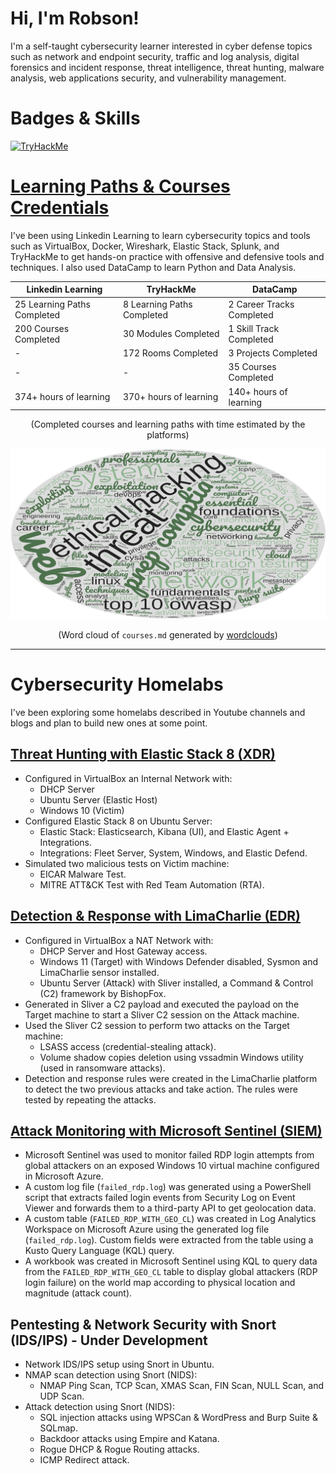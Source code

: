 # Hi, I'm Robson!

I'm a self-taught cybersecurity learner interested in cyber defense topics such as network and endpoint security, traffic and log analysis, digital forensics and incident response, threat intelligence, threat hunting, malware analysis, web applications security, and vulnerability management.

# Badges & Skills
[<img src="https://tryhackme-badges.s3.amazonaws.com/robsann.png" alt="TryHackMe">](https://tryhackme.com/p/robsann)

# [Learning Paths & Courses Credentials](https://github.com/robsann/robsann/blob/main/courses.md)
I've been using Linkedin Learning to learn cybersecurity topics and tools such as VirtualBox, Docker, Wireshark, Elastic Stack, Splunk, and TryHackMe to get hands-on practice with offensive and defensive tools and techniques. I also used DataCamp to learn Python and Data Analysis.

<div align="center">

| Linkedin Learning            | TryHackMe                  | DataCamp                  |
|-----------------------------|----------------------------|---------------------------|
| 25 Learning Paths Completed | 8 Learning Paths Completed | 2 Career Tracks Completed |
| 200 Courses Completed       | 30 Modules Completed       | 1 Skill Track Completed   |
| -                           | 172 Rooms Completed        | 3 Projects Completed      |
| -                           | -                          | 35 Courses Completed      |
| 374+ hours of learning      | 370+ hours of learning     | 140+ hours of learning    |

(Completed courses and learning paths with time estimated by the platforms)


<img src="images/wordcloud.png" title="Wordcloud"/>

(Word cloud of `courses.md` generated by [wordclouds](https://www.wordclouds.com/))
</div>

---

# Cybersecurity Homelabs
I've been exploring some homelabs described in Youtube channels and blogs and plan to build new ones at some point.

## [Threat Hunting with Elastic Stack 8 (XDR)](https://github.com/robsann/ElasticStackLab)
- Configured in VirtualBox an Internal Network with:
    - DHCP Server
    - Ubuntu Server (Elastic Host)
    - Windows 10 (Victim)
- Configured Elastic Stack 8 on Ubuntu Server:
    - Elastic Stack: Elasticsearch, Kibana (UI), and Elastic Agent + Integrations.
    - Integrations: Fleet Server, System, Windows, and Elastic Defend.
- Simulated two malicious tests on Victim machine:
    - EICAR Malware Test.
    - MITRE ATT&CK Test with Red Team Automation (RTA).

## [Detection & Response with LimaCharlie (EDR)](https://github.com/robsann/LimaCharlieEDRTelemetry)
- Configured in VirtualBox a NAT Network with:
    - DHCP Server and Host Gateway access.
    - Windows 11 (Target) with Windows Defender disabled, Sysmon and LimaCharlie sensor installed.
    - Ubuntu Server (Attack) with Sliver installed, a Command & Control (C2) framework by BishopFox.
- Generated in Sliver a C2 payload and executed the payload on the Target machine to start a Sliver C2 session on the Attack machine.
- Used the Sliver C2 session to perform two attacks on the Target machine:
    - LSASS access (credential-stealing attack).
    - Volume shadow copies deletion using vssadmin Windows utility (used in ransomware attacks).
- Detection and response rules were created in the LimaCharlie platform to detect the two previous attacks and take action. The rules were tested by repeating the attacks.

## [Attack Monitoring with Microsoft Sentinel (SIEM)](https://github.com/robsann/AzureSentinelSIEMAttackMap)
- Microsoft Sentinel was used to monitor failed RDP login attempts from global attackers on an exposed Windows 10 virtual machine configured in Microsoft Azure.
- A custom log file (`failed_rdp.log`) was generated using a PowerShell script that extracts failed login events from Security Log on Event Viewer and forwards them to a third-party API to get geolocation data.
- A custom table (`FAILED_RDP_WITH_GEO_CL`) was created in Log Analytics Workspace on Microsoft Azure using the generated log file (`failed_rdp.log`). Custom fields were extracted from the table using a Kusto Query Language (KQL) query.
- A workbook was created in Microsoft Sentinel using KQL to query data from the `FAILED_RDP_WITH_GEO_CL` table to display global attackers (RDP login failure) on the world map according to physical location and magnitude (attack count).

## Pentesting & Network Security with Snort (IDS/IPS) - Under Development
- Network IDS/IPS setup using Snort in Ubuntu.
- NMAP scan detection using Snort (NIDS):
    - NMAP Ping Scan, TCP Scan, XMAS Scan, FIN Scan, NULL Scan, and UDP Scan.
- Attack detection using Snort (NIDS):
    - SQL injection attacks using WPSCan & WordPress and Burp Suite & SQLmap.
    - Backdoor attacks using Empire and Katana.
    - Rogue DHCP & Rogue Routing attacks.
    - ICMP Redirect attack.


<!--
**robsann/robsann** is a ✨ _special_ ✨ repository because its `README.md` (this file) appears on your GitHub profile.

Here are some ideas to get you started:

- 🔭 I’m currently working on ...
- 🌱 I’m currently learning ...
- 👯 I’m looking to collaborate on ...
- 🤔 I’m looking for help with ...
- 💬 Ask me about ...
- 📫 How to reach me: ...
- 😄 Pronouns: ...
- ⚡ Fun fact: ...
-->
